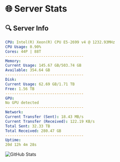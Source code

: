 # 🌐 Server Stats
## 🔍 Server Info
```yaml
CPU: Intel(R) Xeon(R) CPU E5-2699 v4 @ 1232.93MHz
CPU Usage: 0.90%
Cores: 44P | 88T
-----------------------------------
Memory:
Current Usage: 145.67 GB/503.74 GB
Available: 354.64 GB
-----------------------------------
Disk:
Current Usage: 62.69 GB/1.71 TB
Free: 1.56 TB
-----------------------------------
GPU:
No GPU detected
-----------------------------------
Network:
Current Transfer (Sent): 18.43 MB/s
Current Transfer (Received): 122.19 KB/s
Total Sent: 32.33 TB
Total Received: 280.47 GB
-----------------------------------
Uptime:
20d 12h 4m 28s
```
![GitHub Stats](https://img.shields.io/badge/Updated-2025-03-28_09:27:17-blue)